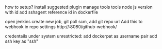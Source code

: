 how to setup?
install suggested plugin
manage tools tools node js version with id
add sshagent
reference id in dockerfile

open jenkins create new job, git poll scm, add git repo url
Add this to webhook in repo settings http://<ip>:8080/github-webhook/

credentails under system unrestricted:
add dockerpat as username pair
add ssh key as "ssh"